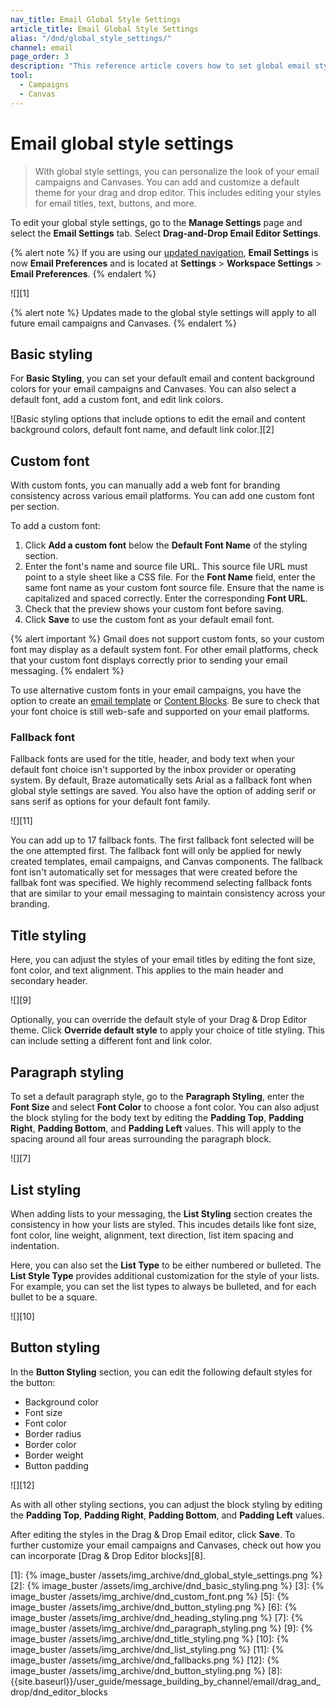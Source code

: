 ```yaml
---
nav_title: Email Global Style Settings
article_title: Email Global Style Settings
alias: "/dnd/global_style_settings/"
channel: email
page_order: 3
description: "This reference article covers how to set global email style settings in the drag and drop editor for your campaigns and Canvases."
tool: 
  - Campaigns
  - Canvas
---
```


# Email global style settings

> With global style settings, you can personalize the look of your email campaigns and Canvases. You can add and customize a default theme for your drag and drop editor. This includes editing your styles for email titles, text, buttons, and more.

To edit your global style settings, go to the **Manage Settings** page and select the **Email Settings** tab. Select **Drag-and-Drop Email Editor Settings**.

{% alert note %}
If you are using our [updated navigation]({{site.baseurl}}/navigation), **Email Settings** is now **Email Preferences** and is located at **Settings** > **Workspace Settings** > **Email Preferences**.
{% endalert %}

![][1]

{% alert note %}
Updates made to the global style settings will apply to all future email campaigns and Canvases. 
{% endalert %} 

## Basic styling 

For **Basic Styling**, you can set your default email and content background colors for your email campaigns and Canvases. You can also select a default font, add a custom font, and edit link colors.

![Basic styling options that include options to edit the email and content background colors, default font name, and default link color.][2] 

## Custom font

With custom fonts, you can manually add a web font for branding consistency across various email platforms. You can add one custom font per section. 

To add a custom font:

1. Click **Add a custom font** below the **Default Font Name** of the styling section.
2. Enter the font's name and source file URL. This source file URL must point to a style sheet like a CSS file. For the **Font Name** field, enter the same font name as your custom font source file. Ensure that the name is capitalized and spaced correctly. Enter the corresponding **Font URL**. 
3. Check that the preview shows your custom font before saving. 
4. Click **Save** to use the custom font as your default email font. 

{% alert important %}
Gmail does not support custom fonts, so your custom font may display as a default system font. For other email platforms, check that your custom font displays correctly prior to sending your email messaging.
{% endalert %}

To use alternative custom fonts in your email campaigns, you have the option to create an [email template]({{site.baseurl}}/user_guide/message_building_by_channel/email/templates/email_template/) or [Content Blocks]({{site.baseurl}}/user_guide/message_building_by_channel/email/drag_and_drop/dnd_content_blocks/). Be sure to check that your font choice is still web-safe and supported on your email platforms. 

### Fallback font

Fallback fonts are used for the title, header, and body text when your default font choice isn't supported by the inbox provider or operating system. By default, Braze automatically sets Arial as a fallback font when global style settings are saved. You also have the option of adding serif or sans serif as options for your default font family.

![][11]

You can add up to 17 fallback fonts. The first fallback font selected will be the one attempted first. The fallback font will only be applied for newly created templates, email campaigns, and Canvas components. The fallback font isn't automatically set for messages that were created before the fallbak font was specified. We highly recommend selecting fallback fonts that are similar to your email messaging to maintain consistency across your branding.

## Title styling

Here, you can adjust the styles of your email titles by editing the font size, font color, and text alignment. This applies to the main header and secondary header. 

![][9]

Optionally, you can override the default style of your Drag & Drop Editor theme. Click **Override default style** to apply your choice of title styling. This can include setting a different font and link color.

## Paragraph styling

To set a default paragraph style, go to  the **Paragraph Styling**, enter the **Font Size** and select **Font Color** to choose a font color. You can also adjust the block styling for the body text by editing the **Padding Top**, **Padding Right**, **Padding Bottom**, and **Padding Left** values. This will apply to the spacing around all four areas surrounding the paragraph block.

![][7]

## List styling

When adding lists to your messaging, the **List Styling** section creates the consistency in how your lists are styled. This incudes details like font size, font color, line weight, alignment, text direction, list item spacing and indentation.

Here, you can also set the **List Type** to be either numbered or bulleted. The **List Style Type** provides additional customization for the style of your lists. For example, you can set the list types to always be bulleted, and for each bullet to be a square.  

![][10]

## Button styling

In the **Button Styling** section, you can edit the following default styles for the button:
- Background color
- Font size
- Font color
- Border radius
- Border color
- Border weight
- Button padding

![][12]

As with all other styling sections, you can adjust the block styling by editing the **Padding Top**, **Padding Right**, **Padding Bottom**, and **Padding Left** values.

After editing the styles in the Drag & Drop Email editor, click **Save**. To further customize your email campaigns and Canvases, check out how you can incorporate [Drag & Drop Editor blocks][8].

[1]: {% image_buster /assets/img_archive/dnd_global_style_settings.png %}
[2]: {% image_buster /assets/img_archive/dnd_basic_styling.png %}
[3]: {% image_buster /assets/img_archive/dnd_custom_font.png %}
[5]: {% image_buster /assets/img_archive/dnd_button_styling.png %}
[6]: {% image_buster /assets/img_archive/dnd_heading_styling.png %}
[7]: {% image_buster /assets/img_archive/dnd_paragraph_styling.png %}
[9]: {% image_buster /assets/img_archive/dnd_title_styling.png %}
[10]: {% image_buster /assets/img_archive/dnd_list_styling.png %}
[11]: {% image_buster /assets/img_archive/dnd_fallbacks.png %}
[12]: {% image_buster /assets/img_archive/dnd_button_styling.png %}
[8]: {{site.baseurl}}/user_guide/message_building_by_channel/email/drag_and_drop/dnd_editor_blocks